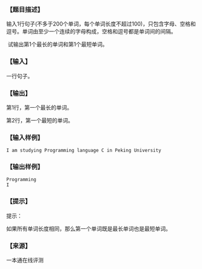 ### 【题目描述】

输入1行句子(不多于200个单词，每个单词长度不超过100)，只包含字母、空格和逗号。单词由至少一个连续的字母构成，空格和逗号都是单词间的间隔。

 试输出第1个最长的单词和第1个最短单词。

### 【输入】

一行句子。

### 【输出】

第1行，第一个最长的单词。

第2行，第一个最短的单词。

### 【输入样例】

```
I am studying Programming language C in Peking University
```

### 【输出样例】

```
Programming
I
```

### 【提示】

提示：

如果所有单词长度相同，那么第一个单词既是最长单词也是最短单词。


 ### 【来源】

 一本通在线评测 
